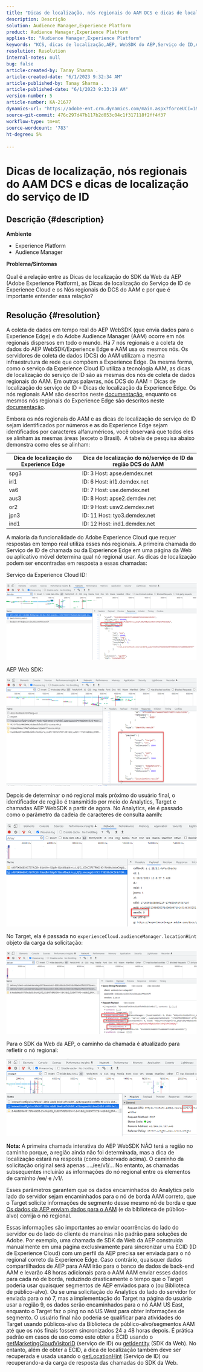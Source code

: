 ```yaml
---
title: "Dicas de localização, nós regionais do AAM DCS e dicas de localização do serviço de ID"
description: Descrição
solution: Audience Manager,Experience Platform
product: Audience Manager,Experience Platform
applies-to: "Audience Manager,Experience Platform"
keywords: "KCS, dicas de localização,AEP, WebSDK do AEP,Serviço de ID,AAM,DCS,Nós regionais"
resolution: Resolution
internal-notes: null
bug: false
article-created-by: Tanay Sharma .
article-created-date: "6/1/2023 9:32:34 AM"
article-published-by: Tanay Sharma .
article-published-date: "6/1/2023 9:33:19 AM"
version-number: 5
article-number: KA-21677
dynamics-url: "https://adobe-ent.crm.dynamics.com/main.aspx?forceUCI=1&pagetype=entityrecord&etn=knowledgearticle&id=33ac4139-5f00-ee11-8f6e-6045bd0067ea"
source-git-commit: 476c297d47b117b2d053c04c1f317118f2ff4f37
workflow-type: tm+mt
source-wordcount: '783'
ht-degree: 5%

---
```


# Dicas de localização, nós regionais do AAM DCS e dicas de localização do serviço de ID

## Descrição {#description}

<b>Ambiente</b>
- Experience Platform
- Audience Manager

<b>Problema/Sintomas</b><br><br>Qual é a relação entre as Dicas de localização do SDK da Web da AEP (Adobe Experience Platform), as Dicas de localização do Serviço de ID de Experience Cloud e os Nós regionais do DCS do AAM e por que é importante entender essa relação?<br>

## Resolução {#resolution}


A coleta de dados em tempo real do AEP WebSDK (que envia dados para o Experience Edge) e do Adobe Audience Manager (AAM) ocorre em nós regionais dispersos em todo o mundo. Há 7 nós regionais e a coleta de dados do AEP WebSDK/Experience Edge e AAM usa os mesmos nós. Os servidores de coleta de dados (DCS) do AAM utilizam a mesma infraestrutura de rede que compõem a Experience Edge. Da mesma forma, como o serviço da Experience Cloud ID utiliza a tecnologia AAM, as dicas de localização do serviço de ID são as mesmas dos nós de coleta de dados regionais do AAM. Em outras palavras, nós DCS do AAM = Dicas de localização do serviço de ID = Dicas de localização da Experience Edge. Os nós regionais AAM são descritos neste [documentação](https://experienceleague.adobe.com/docs/audience-manager/user-guide/api-and-sdk-code/dcs/dcs-api-reference/dcs-regions.html?lang=en), enquanto os mesmos nós regionais do Experience Edge são descritos neste [documentação](https://experienceleague.adobe.com/docs/experience-platform/edge-network-server-api/location-hints.html?lang=en).

Embora os nós regionais do AAM e as dicas de localização do serviço de ID sejam identificados por números e as do Experience Edge sejam identificados por caracteres alfanuméricos, você observará que todos eles se alinham às mesmas áreas (exceto o Brasil).  A tabela de pesquisa abaixo demonstra como eles se alinham:


| Dica de localização do Experience Edge | Dica de localização do nó/serviço de ID da região DCS do AAM |
| --- | --- |
| spg3 | ID: 3 Host: apse.demdex.net |
| irl1 | ID: 6 Host: irl1.demdex.net |
| va6 | ID: 7 Host: use.demdex.net |
| aus3 | ID: 8 Host: apse2.demdex.net |
| or2 | ID: 9 Host: usw2.demdex.net |
| jpn3 | ID: 11 Host: tyo3.demdex.net |
| ind1 | ID: 12 Host: ind1.demdex.net |


A maioria da funcionalidade do Adobe Experience Cloud que requer respostas em tempo real utiliza esses nós regionais. A primeira chamada do Serviço de ID de chamada ou da Experience Edge em uma página da Web ou aplicativo móvel determina qual nó regional usar. As dicas de localização podem ser encontradas em resposta a essas chamadas:

Serviço da Experience Cloud ID:

![](assets/e80a1235-77bf-ed11-83ff-6045bd006239.png)



AEP Web SDK:

![](assets/8f50cbb3-75bf-ed11-83ff-6045bd006239.png)

Depois de determinar o nó regional mais próximo do usuário final, o identificador de região é transmitido por meio do Analytics, Target e chamadas AEP WebSDK a partir de agora. No Analytics, ele é passado como o parâmetro da cadeia de caracteres de consulta aamlh:

![](assets/33af14ff-77bf-ed11-83ff-6045bd006239.png)

No Target, ela é passada no `experienceCloud.audienceManager.locationHint` objeto da carga da solicitação:

![](assets/dce94437-78bf-ed11-83ff-6045bd006239.png)

Para o SDK da Web da AEP, o caminho da chamada é atualizado para refletir o nó regional:

![](assets/8245a050-79bf-ed11-83ff-6045bd006239.png)

<b>Nota: </b>A primeira chamada interativa do AEP WebSDK NÃO terá a região no caminho porque, a região ainda não foi determinada, mas a dica de localização estará na resposta (como observado acima). O caminho da solicitação original será apenas ..../ee/v1/... No entanto, as chamadas subsequentes incluirão as informações do nó regional entre os elementos de caminho /ee/ e /v1/.

Esses parâmetros garantem que os dados encaminhados do Analytics pelo lado do servidor sejam encaminhados para o nó de borda AAM correto, que o Target solicite informações de segmento desse mesmo nó de borda e que [Os dados da AEP enviam dados para o AAM](https://experienceleague.adobe.com/docs/audience-manager/user-guide/implementation-integration-guides/integration-experience-platform/aam-aep-audience-sharing.html?lang=en) (e da biblioteca de público-alvo) corrija o nó regional.

Essas informações são importantes ao enviar ocorrências do lado do servidor ou do lado do cliente de maneiras não padrão para soluções de Adobe. Por exemplo, uma chamada de SDK da Web da AEP construída manualmente em uma página exclusivamente para sincronizar uma ECID (ID de Experience Cloud) com um perfil da AEP precisa ser enviada para o nó regional correto da Experience Edge. Caso contrário, quaisquer dados compartilhados de AEP para AAM irão para o banco de dados de back-end AAM e levarão 48 horas adicionais para o AAM AAM enviar esses dados para cada nó de borda, reduzindo drasticamente o tempo que o Target poderia usar quaisquer segmentos de AEP enviados para o (ou Biblioteca de público-alvo). Ou se uma solicitação do Analytics do lado do servidor for enviada para o nó 7, mas a implementação do Target na página do usuário usar a região 9, os dados serão encaminhados para o nó AAM US East, enquanto o Target faz o ping no nó US West para obter informações de segmento. O usuário final não poderia se qualificar para atividades do Target usando públicos-alvo da Biblioteca de público-alvo/segmentos AAM até que os nós finais fossem sincronizados 24 a 48 horas depois. É prática padrão em casos de uso como este obter a ECID usando o [getMarketingCloudVisitorID](https://experienceleague.adobe.com/docs/id-service/using/id-service-api/methods/getmcvid.html?lang=en) (serviço de ID) ou [getIdentity](https://experienceleague.adobe.com/docs/experience-platform/edge/extension/accessing-the-ecid.html?lang=en) (SDK da Web). No entanto, além de obter a ECID, a dica de localização também deve ser recuperada e usada usando o [getLocationHint](https://experienceleague.adobe.com/docs/id-service/using/id-service-api/methods/getlocationhint.html?lang=en) (Serviço de ID) ou recuperando-a da carga de resposta das chamadas do SDK da Web.








